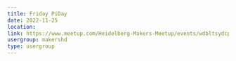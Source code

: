 ```yaml
---
title: Friday PiDay
date: 2022-11-25
location: 
link: https://www.meetup.com/Heidelberg-Makers-Meetup/events/wdbltsydcpbhc/
usergroup: makershd
type: usergroup
---
```

